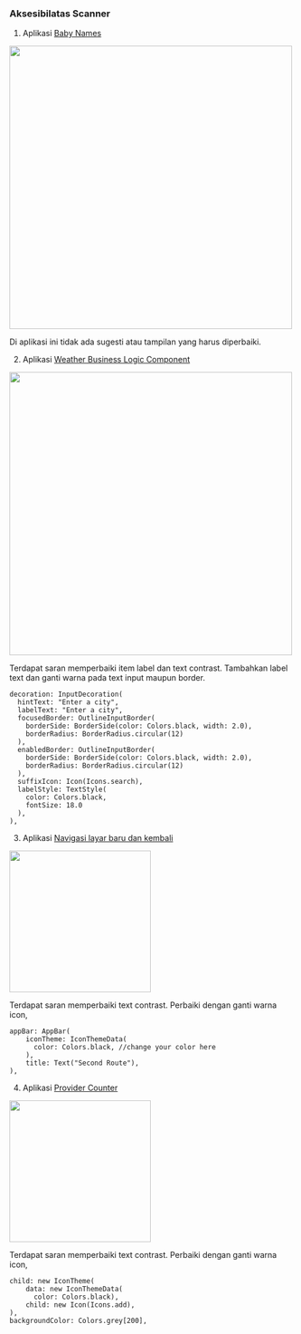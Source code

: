 ### Aksesibilatas Scanner
1. Aplikasi [Baby Names](https://github.com/Fourthten/praxis-academy/tree/master/novice/03-03/latihan)

<img src="https://github.com/Fourthten/praxis-academy/blob/master/novice/03-04/kasus/images/babynames.png" width="500">

Di aplikasi ini tidak ada sugesti atau tampilan yang harus diperbaiki.

2. Aplikasi [Weather Business Logic Component](https://github.com/Fourthten/praxis-academy/tree/master/novice/03-01/latihan)

<img src="https://github.com/Fourthten/praxis-academy/blob/master/novice/03-04/kasus/images/weather.png" width="500">

Terdapat saran memperbaiki item label dan text contrast. Tambahkan label text dan ganti warna pada text input maupun border.
```
decoration: InputDecoration(
  hintText: "Enter a city",
  labelText: "Enter a city",
  focusedBorder: OutlineInputBorder(
	borderSide: BorderSide(color: Colors.black, width: 2.0),
	borderRadius: BorderRadius.circular(12)
  ),
  enabledBorder: OutlineInputBorder(
	borderSide: BorderSide(color: Colors.black, width: 2.0),
	borderRadius: BorderRadius.circular(12)
  ),
  suffixIcon: Icon(Icons.search),
  labelStyle: TextStyle(
	color: Colors.black,
	fontSize: 18.0
  ),
),
```
3. Aplikasi [Navigasi layar baru dan kembali](https://github.com/Fourthten/praxis-academy/tree/master/novice/02-03/latihan)

<img src="https://github.com/Fourthten/praxis-academy/blob/master/novice/03-04/kasus/images/navigator.png" width="250">

Terdapat saran memperbaiki text contrast. Perbaiki dengan ganti warna icon,
```
appBar: AppBar(
	iconTheme: IconThemeData(
	  color: Colors.black, //change your color here
	),
	title: Text("Second Route"),
),
```
4. Aplikasi [Provider Counter](https://github.com/Fourthten/praxis-academy/tree/master/novice/03-01/latihan)

<img src="https://github.com/Fourthten/praxis-academy/blob/master/novice/03-04/kasus/images/floatingbutton.png" width="250">

Terdapat saran memperbaiki text contrast. Perbaiki dengan ganti warna icon,
```
child: new IconTheme(
	data: new IconThemeData(
	  color: Colors.black), 
	child: new Icon(Icons.add),
),
backgroundColor: Colors.grey[200],
```